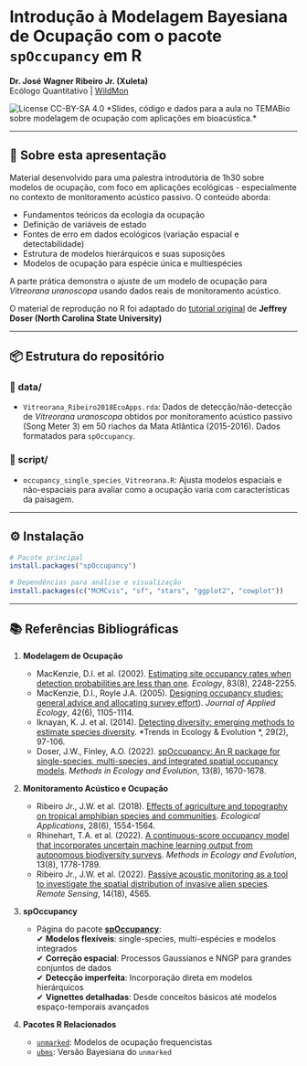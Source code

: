 # Introdução à Modelagem Bayesiana de Ocupação com o pacote `spOccupancy` em R

**Dr. José Wagner Ribeiro Jr. (Xuleta)**  
Ecólogo Quantitativo | [WildMon](https://wildmon.ai)  

<img src="https://img.shields.io/badge/license-CC_BY_SA_4.0-green" alt="License CC-BY-SA 4.0">
*Slides, código e dados para a aula no TEMABio sobre modelagem de ocupação com aplicações em bioacústica.*

---

## 📌 Sobre esta apresentação
Material desenvolvido para uma palestra introdutória de 1h30 sobre modelos de ocupação, com foco em aplicações ecológicas - especialmente no contexto de monitoramento acústico passivo. O conteúdo aborda:

- Fundamentos teóricos da ecologia da ocupação
- Definição de variáveis de estado
- Fontes de erro em dados ecológicos (variação espacial e detectabilidade)
- Estrutura de modelos hierárquicos e suas suposições
- Modelos de ocupação para espécie única e multiespécies

A parte prática demonstra o ajuste de um modelo de ocupação para *Vitreorana uranoscopa* usando dados reais de monitoramento acústico.
  
O material de reprodução no R foi adaptado do [tutorial original](https://github.com/eco4cast/Statistical-Methods-Seminar-Series/tree/main/doser-finley-spocc) de **Jeffrey Doser (North Carolina State University)**

---

## 📦 Estrutura do repositório

### 📂 data/
- `Vitreorana_Ribeiro2018EcoApps.rda`: Dados de detecção/não-detecção de *Vitreorana uranoscopa* obtidos por monitoramento acústico passivo (Song Meter 3) em 50 riachos da Mata Atlântica (2015-2016). Dados formatados para `spOccupancy`.

### 📂 script/
- `occupancy_single_species_Vitreorana.R`: Ajusta modelos espaciais e não-espaciais para avaliar como a ocupação varia com características da paisagem.

---

## ⚙️ Instalação
```r
# Pacote principal
install.packages("spOccupancy")

# Dependências para análise e visualização
install.packages(c("MCMCvis", "sf", "stars", "ggplot2", "cowplot"))
```

---

## 📚 Referências Bibliográficas

1. **Modelagem de Ocupação**  
   - MacKenzie, D.I. et al. (2002). [Estimating site occupancy rates when detection probabilities are less than one](https://doi.org/10.1890/0012-9658(2002)083[2248:ESORWD]2.0.CO;2). *Ecology*, 83(8), 2248-2255.
   - MacKenzie, D.I., Royle J.A. (2005). [Designing occupancy studies: general advice and allocating survey effort](https://doi.org/10.1111/j.1365-2664.2005.01098.x)). *Journal of Applied Ecology*, 42(6), 1105-1114.
   - Iknayan, K. J. et al. (2014). [Detecting diversity: emerging methods to estimate species diversity](https://www.cell.com/trends/ecology-evolution/abstract/S0169-5347(13)00261-9?script=true). *Trends in Ecology & Evolution
*, 29(2), 97-106. 
   - Doser, J.W., Finley, A.O. (2022). [spOccupancy: An R package for single-species, multi-species, and integrated spatial occupancy models](https://doi.org/10.1111/2041-210X.13897). *Methods in Ecology and Evolution*, 13(8), 1670-1678.

2. **Monitoramento Acústico e Ocupação**  
   - Ribeiro Jr., J.W. et al. (2018). [Effects of agriculture and topography on tropical amphibian species and communities](https://doi.org/10.1002/eap.1741). *Ecological Applications*, 28(6), 1554-1564.
   - Rhinehart, T.A. et al. (2022). [A continuous-score occupancy model that incorporates uncertain machine learning output from autonomous biodiversity surveys](https://doi.org/10.1111/2041-210X.13905). *Methods in Ecology and Evolution*, 13(8), 1778-1789.
   - Ribeiro Jr., J.W. et al. (2022). [Passive acoustic monitoring as a tool to investigate the spatial distribution of invasive alien species](https://doi.org/10.3390/rs14184565). *Remote Sensing*, 14(18), 4565.

3. **spOccupancy**  
   - Página do pacote [**spOccupancy**](https://www.jeffdoser.com/files/spoccupancy-web/):   
✔ **Modelos flexíveis**: single-species, multi-espécies e modelos integrados  
✔ **Correção espacial**: Processos Gaussianos e NNGP para grandes conjuntos de dados  
✔ **Detecção imperfeita**: Incorporação direta em modelos hierárquicos  
✔ **Vignettes detalhadas**: Desde conceitos básicos até modelos espaço-temporais avançados  

4. **Pacotes R Relacionados**  
   - [`unmarked`](https://cran.r-project.org/web/packages/unmarked/index.html): Modelos de ocupação frequencistas  
   - [`ubms`](https://cran.r-project.org/web/packages/ubms/index.html): Versão Bayesiana do `unmarked`
